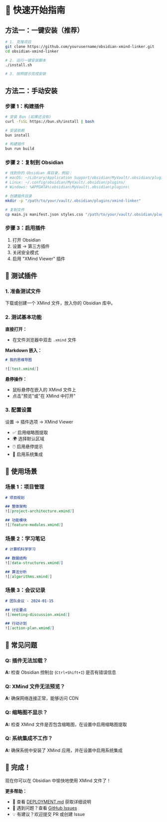 # 🚀 快速开始指南

## 方法一：一键安装（推荐）

```bash
# 1. 克隆项目
git clone https://github.com/yourusername/obsidian-xmind-linker.git
cd obsidian-xmind-linker

# 2. 运行一键安装脚本
./install.sh

# 3. 按照提示完成安装
```

## 方法二：手动安装

### 步骤 1：构建插件

```bash
# 安装 Bun (如果还没有)
curl -fsSL https://bun.sh/install | bash

# 安装依赖
bun install

# 构建插件
bun run build
```

### 步骤 2：复制到 Obsidian

```bash
# 找到你的 Obsidian 库目录，例如：
# macOS: ~/Library/Application Support/obsidian/MyVault/.obsidian/plugins/
# Linux: ~/.config/obsidian/MyVault/.obsidian/plugins/
# Windows: %APPDATA%\obsidian\MyVault\.obsidian\plugins\

# 创建插件目录
mkdir -p "/path/to/your/vault/.obsidian/plugins/xmind-linker"

# 复制文件
cp main.js manifest.json styles.css "/path/to/your/vault/.obsidian/plugins/xmind-linker/"
```

### 步骤 3：启用插件

1. 打开 Obsidian
2. 设置 → 第三方插件
3. 关闭安全模式
4. 启用 "XMind Viewer" 插件

## 🧪 测试插件

### 1. 准备测试文件

下载或创建一个 XMind 文件，放入你的 Obsidian 库中。

### 2. 测试基本功能

**直接打开：**
- 在文件浏览器中双击 `.xmind` 文件

**Markdown 嵌入：**
```markdown
# 我的思维导图

![[test.xmind]]
```

**悬停操作：**
- 鼠标悬停在嵌入的 XMind 文件上
- 点击"预览"或"在 XMind 中打开"

### 3. 配置设置

设置 → 插件选项 → XMind Viewer

- ✅ 启用缩略图提取
- 🌍 选择默认区域
- 🖱️ 启用悬停提示
- 🔗 启用系统集成

## 🎯 使用场景

### 场景 1：项目管理
```markdown
# 项目规划

## 整体架构
![[project-architecture.xmind]]

## 功能模块
![[feature-modules.xmind]]
```

### 场景 2：学习笔记
```markdown
# 计算机科学学习

## 数据结构
![[data-structures.xmind]]

## 算法分析
![[algorithms.xmind]]
```

### 场景 3：会议记录
```markdown
# 团队会议 - 2024-01-15

## 讨论要点
![[meeting-discussion.xmind]]

## 行动计划
![[action-plan.xmind]]
```

## 🔧 常见问题

### Q: 插件无法加载？
**A:** 检查 Obsidian 控制台 (`Ctrl+Shift+I`) 是否有错误信息

### Q: XMind 文件无法预览？
**A:** 确保网络连接正常，能够访问 CDN

### Q: 缩略图不显示？
**A:** 检查 XMind 文件是否包含缩略图，在设置中启用缩略图提取

### Q: 系统集成不工作？
**A:** 确保系统中安装了 XMind 应用，并在设置中启用系统集成

## 🎉 完成！

现在你可以在 Obsidian 中愉快地使用 XMind 文件了！

**更多帮助：**
- 📖 查看 [DEPLOYMENT.md](DEPLOYMENT.md) 获取详细说明
- 🐛 遇到问题？查看 [GitHub Issues](https://github.com/yourusername/obsidian-xmind-linker/issues)
- 💡 有建议？欢迎提交 PR 或创建 Issue 